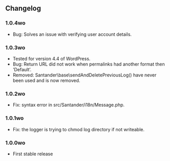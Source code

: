 ## Changelog ##

### 1.0.4wo ###
* Bug: Solves an issue with verifying user account details.

### 1.0.3wo ###
* Tested for version 4.4 of WordPress.
* Bug: Return URL did not work when permalinks had another format then ’Default’.
* Removed: Santander\base\sendAndDeletePreviousLog() have never been used and is now removed.

### 1.0.2wo ###
* Fix: syntax error in src/Santander/i18n/Message.php.

### 1.0.1wo ###
* Fix: the logger is trying to chmod log directory if not writeable.

### 1.0.0wo ###
* First stable release